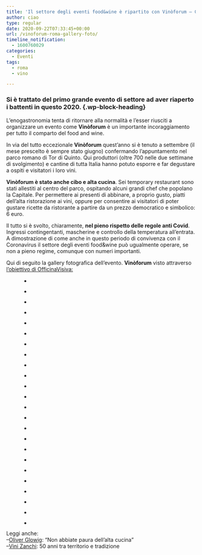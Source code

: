 ```yaml
---
title: 'Il settore degli eventi food&wine è ripartito con Vinòforum – Gallery'
author: ciao
type: regular
date: 2020-09-22T07:33:45+00:00
url: /vinoforum-roma-gallery-foto/
timeline_notification:
  - 1600760029
categories:
  - Eventi
tags:
  - roma
  - vino

---
```

### Si è trattato del primo grande evento di settore ad aver riaperto i battenti in questo 2020. {.wp-block-heading}

L&#8217;enogastronomia tenta di ritornare alla normalità e l&#8217;esser riusciti a organizzare un evento come **Vinòforum** è un importante incoraggiamento per tutto il comparto del food and wine.

In via del tutto eccezionale **Vinòforum** quest&#8217;anno si è tenuto a settembre (il mese prescelto è sempre stato giugno) confermando l&#8217;appuntamento nel parco romano di Tor di Quinto. Qui produttori (oltre 700 nelle due settimane di svolgimento) e cantine di tutta Italia hanno potuto esporre e far degustare a ospiti e visitatori i loro vini. 

**Vinòforum è stato anche cibo e alta cucina**. Sei temporary restaurant sono stati allestiti al centro del parco, ospitando alcuni grandi chef che popolano la Capitale. Per permettere ai presenti di abbinare, a proprio gusto, piatti dell&#8217;alta ristorazione ai vini, oppure per consentire ai visitatori di poter gustare ricette da ristorante a partire da un prezzo democratico e simbolico: 6 euro.

Il tutto si è svolto, chiaramente, **nel pieno rispetto delle regole anti Covid**. Ingressi contingentanti, mascherine e controllo della temperatura all&#8217;entrata. A dimostrazione di come anche in questo periodo di convivenza con il Coronavirus il settore degli eventi food&wine può ugualmente operare, se non a pieno regime, comunque con numeri importanti.

Qui di seguito la gallery fotografica dell&#8217;evento. **Vinòforum** visto attraverso <a rel="noreferrer noopener" href="https://www.officinavisiva.it/" target="_blank">l&#8217;obiettivo di OfficinaVisiva:</a><figure class="wp-block-gallery columns-3 is-cropped wp-block-gallery-14 is-layout-flex wp-block-gallery-is-layout-flex">

<ul class="blocks-gallery-grid">
  <li class="blocks-gallery-item">
    <figure><img decoding="async" src="images/wp-content/uploads/2020/09/officina-visiva-ale-pepe-food-vinoforum-roma-1.jpg?w=1024" alt="" data-id="1676" class="wp-image-1676" /></figure>
  </li>
  <li class="blocks-gallery-item">
    <figure><img decoding="async" src="images/wp-content/uploads/2020/09/officina-visiva-ale-pepe-food-vinoforum-roma-2.jpg?w=1024" alt="" data-id="1677" class="wp-image-1677" /></figure>
  </li>
  <li class="blocks-gallery-item">
    <figure><img decoding="async" src="images/wp-content/uploads/2020/09/officina-visiva-ale-pepe-food-vinoforum-roma-3.jpg?w=1024" alt="" data-id="1678" class="wp-image-1678" /></figure>
  </li>
  <li class="blocks-gallery-item">
    <figure><img decoding="async" src="images/wp-content/uploads/2020/09/officina-visiva-ale-pepe-food-vinoforum-roma-4.jpg?w=1024" alt="" data-id="1679" class="wp-image-1679" /></figure>
  </li>
  <li class="blocks-gallery-item">
    <figure><img decoding="async" src="images/wp-content/uploads/2020/09/officina-visiva-ale-pepe-food-vinoforum-roma-6.jpg?w=1024" alt="" data-id="1680" class="wp-image-1680" /></figure>
  </li>
  <li class="blocks-gallery-item">
    <figure><img decoding="async" src="images/wp-content/uploads/2020/09/officina-visiva-ale-pepe-food-vinoforum-roma-7.jpg?w=1024" alt="" data-id="1681" class="wp-image-1681" /></figure>
  </li>
  <li class="blocks-gallery-item">
    <figure><img decoding="async" src="images/wp-content/uploads/2020/09/officina-visiva-ale-pepe-food-vinoforum-roma-8.jpg?w=1024" alt="" data-id="1682" class="wp-image-1682" /></figure>
  </li>
  <li class="blocks-gallery-item">
    <figure><img decoding="async" src="images/wp-content/uploads/2020/09/officina-visiva-ale-pepe-food-vinoforum-roma-9.jpg?w=1024" alt="" data-id="1683" class="wp-image-1683" /></figure>
  </li>
  <li class="blocks-gallery-item">
    <figure><img decoding="async" src="images/wp-content/uploads/2020/09/officina-visiva-ale-pepe-food-vinoforum-roma-10.jpg?w=1024" alt="" data-id="1684" class="wp-image-1684" /></figure>
  </li>
  <li class="blocks-gallery-item">
    <figure><img decoding="async" src="images/wp-content/uploads/2020/09/officina-visiva-ale-pepe-food-vinoforum-roma-11.jpg?w=1024" alt="" data-id="1685" class="wp-image-1685" /></figure>
  </li>
  <li class="blocks-gallery-item">
    <figure><img decoding="async" src="images/wp-content/uploads/2020/09/officina-visiva-ale-pepe-food-vinoforum-roma-12.jpg?w=1024" alt="" data-id="1686" class="wp-image-1686" /></figure>
  </li>
  <li class="blocks-gallery-item">
    <figure><img decoding="async" src="images/wp-content/uploads/2020/09/officina-visiva-ale-pepe-food-vinoforum-roma-13.jpg?w=1024" alt="" data-id="1687" class="wp-image-1687" /></figure>
  </li>
  <li class="blocks-gallery-item">
    <figure><img decoding="async" src="images/wp-content/uploads/2020/09/officina-visiva-ale-pepe-food-vinoforum-roma-14.jpg?w=1024" alt="" data-id="1688" class="wp-image-1688" /></figure>
  </li>
  <li class="blocks-gallery-item">
    <figure><img decoding="async" src="images/wp-content/uploads/2020/09/officina-visiva-ale-pepe-food-vinoforum-roma-16.jpg?w=1024" alt="" data-id="1689" class="wp-image-1689" /></figure>
  </li>
  <li class="blocks-gallery-item">
    <figure><img decoding="async" src="images/wp-content/uploads/2020/09/officina-visiva-ale-pepe-food-vinoforum-roma-17.jpg?w=1024" alt="" data-id="1690" class="wp-image-1690" /></figure>
  </li>
  <li class="blocks-gallery-item">
    <figure><img decoding="async" src="images/wp-content/uploads/2020/09/officina-visiva-ale-pepe-food-vinoforum-roma-18.jpg?w=1024" alt="" data-id="1691" class="wp-image-1691" /></figure>
  </li>
  <li class="blocks-gallery-item">
    <figure><img decoding="async" src="images/wp-content/uploads/2020/09/officina-visiva-ale-pepe-food-vinoforum-roma-20.jpg?w=1024" alt="" data-id="1692" class="wp-image-1692" /></figure>
  </li>
  <li class="blocks-gallery-item">
    <figure><img decoding="async" src="images/wp-content/uploads/2020/09/officina-visiva-ale-pepe-food-vinoforum-roma-21.jpg?w=1024" alt="" data-id="1693" class="wp-image-1693" /></figure>
  </li>
  <li class="blocks-gallery-item">
    <figure><img decoding="async" src="images/wp-content/uploads/2020/09/officina-visiva-ale-pepe-food-vinoforum-roma-23.jpg?w=1024" alt="" data-id="1694" class="wp-image-1694" /></figure>
  </li>
  <li class="blocks-gallery-item">
    <figure><img decoding="async" src="images/wp-content/uploads/2020/09/officina-visiva-ale-pepe-food-vinoforum-roma-25.jpg?w=1024" alt="" data-id="1695" class="wp-image-1695" /></figure>
  </li>
  <li class="blocks-gallery-item">
    <figure><img decoding="async" src="images/wp-content/uploads/2020/09/officina-visiva-ale-pepe-food-vinoforum-roma-27.jpg?w=1024" alt="" data-id="1696" class="wp-image-1696" /></figure>
  </li>
  <li class="blocks-gallery-item">
    <figure><img decoding="async" src="images/wp-content/uploads/2020/09/officina-visiva-ale-pepe-food-vinoforum-roma-28.jpg?w=1024" alt="" data-id="1697" class="wp-image-1697" /></figure>
  </li>
  <li class="blocks-gallery-item">
    <figure><img decoding="async" src="images/wp-content/uploads/2020/09/officina-visiva-ale-pepe-food-vinoforum-roma-29.jpg?w=1024" alt="" data-id="1698" class="wp-image-1698" /></figure>
  </li>
  <li class="blocks-gallery-item">
    <figure><img decoding="async" src="images/wp-content/uploads/2020/09/officina-visiva-ale-pepe-food-vinoforum-roma-31.jpg?w=1024" alt="" data-id="1699" class="wp-image-1699" /></figure>
  </li>
</ul></figure> 

Leggi anche:  
&#8211;<a rel="noreferrer noopener" href="https://aleepepe.com/2020/08/10/intervista-oliver-glowig-barrique/" target="_blank">Oliver Glowig</a>: &#8220;Non abbiate paura dell&#8217;alta cucina&#8221;  
&#8211;<a href="https://aleepepe.com/2020/01/12/vini-zanchi/" target="_blank" rel="noreferrer noopener">Vini Zanchi</a>: 50 anni tra territorio e tradizione